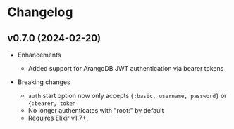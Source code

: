 # Changelog

## v0.7.0 (2024-02-20)

* Enhancements
  * Added support for ArangoDB JWT authentication via bearer tokens

* Breaking changes
  * `auth` start option now only accepts `{:basic, username, password}` or `{:bearer, token`
  * No longer authenticates with "root:" by default
  * Requires Elixir v1.7+.
